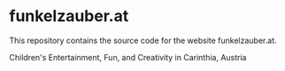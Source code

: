 # funkelzauber.at

This repository contains the source code for the website funkelzauber.at.

Children's Entertainment, Fun, and Creativity in Carinthia, Austria
